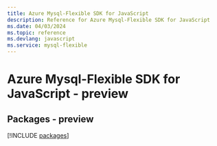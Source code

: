 ```yaml
---
title: Azure Mysql-Flexible SDK for JavaScript
description: Reference for Azure Mysql-Flexible SDK for JavaScript
ms.date: 04/03/2024
ms.topic: reference
ms.devlang: javascript
ms.service: mysql-flexible
---
```

# Azure Mysql-Flexible SDK for JavaScript - preview
## Packages - preview
[!INCLUDE [packages](mysql-flexible-index.md)]
